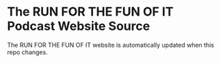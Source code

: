 # The RUN FOR THE FUN OF IT Podcast Website Source

The RUN FOR THE FUN OF IT website is automatically updated when this repo changes.
